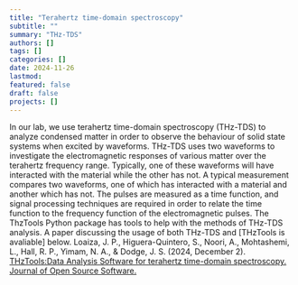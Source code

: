 ```yaml
---
title: "Terahertz time-domain spectroscopy"
subtitle: ""
summary: "THz-TDS"
authors: []
tags: []
categories: []
date: 2024-11-26
lastmod: 
featured: false
draft: false
projects: []
---
```

In our lab, we use terahertz time-domain spectroscopy (THz-TDS) to analyze condensed matter in order to observe the behaviour of solid state systems when excited by waveforms.
THz-TDS uses two waveforms to investigate the electromagnetic responses of various matter over the terahertz frequency range. Typically, one of these waveforms will have interacted with the material while the other has not.
A typical measurement compares two waveforms, one of which has interacted with a material and another which has not. The pulses are measured as a time function, and signal processing techniques are required in order to relate the time function to the frequency function of the electromagnetic pulses. The ThzTools Python package has tools to help with the methods of THz-TDS analysis.
A paper discussing the usage of both THz-TDS and [THzTools is avaliable] below. 
Loaiza, J. P., Higuera-Quintero, S., Noori, A., Mohtashemi, L., Hall, R. P., Yimam, N. A., & Dodge, J. S. (2024, December 2). [THzTools:Data Analysis Software for terahertz time-domain spectroscopy. Journal of Open Source Software.](https://joss.theoj.org/papers/10.21105/joss.07542)